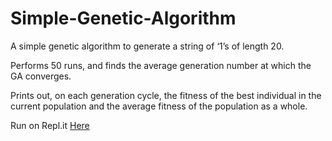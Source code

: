 # Simple-Genetic-Algorithm
A simple genetic algorithm to generate a string of ‘1’s of length 20.

Performs 50 runs, and finds the average generation number at which the GA
converges.

Prints out, on each generation cycle, the fitness of the best
individual in the current population and the average fitness of the population as a
whole.

Run on Repl.it <a href="https://replit.com/@MckennaKoetitz/Genetic-Algorithm-simulation#main.py"> Here</a>


